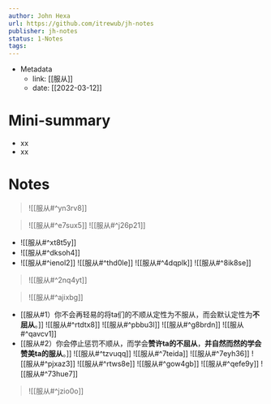 ```yaml
---
author: John Hexa
url: https://github.com/itrewub/jh-notes
publisher: jh-notes
status: 1-Notes
tags: 
---
```

- Metadata
	- link: [[服从]]
	- date: [[2022-03-12]]
# Mini-summary
- xx
- xx
# Notes
> ![[服从#^yn3rv8]]

> ![[服从#^e7sux5]]
![[服从#^j26p21]]
- ![[服从#^xt8t5y]]
- ![[服从#^dksoh4]]
- ![[服从#^ienol2]]
![[服从#^thd0le]]
![[服从#^4dqplk]]
![[服从#^8ik8se]]

> ![[服从#^2nq4yt]]

> ![[服从#^ajixbg]]
- [[服从#1）你不会再轻易的将ta们的不顺从定性为不服从，而会默认定性为**不屈从**。]]
![[服从#^rtdtx8]]
![[服从#^pbbu3l]]
![[服从#^g8brdn]]
![[服从#^qavcv1]]
- [[服从#2）你会停止惩罚不顺从，而学会**赞许ta的不屈从**，**并自然而然的学会赞美ta的服从**。]]
![[服从#^tzvuqq]]
![[服从#^7teida]]
![[服从#^7eyh36]]
![[服从#^pjxaz3]]
![[服从#^rtws8e]]
![[服从#^gow4gb]]
![[服从#^qefe9y]]
![[服从#^73hue7]]

>![[服从#^jzio0o]]